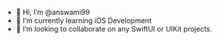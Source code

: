 - 👋 Hi, I’m @answami99
- 🌱 I’m currently learning iOS Development
- 💞️ I’m looking to collaborate on any SwiftUI or UIKit projects.

<!---
answami99/answami99 is a ✨ special ✨ repository because its `README.md` (this file) appears on your GitHub profile.
You can click the Preview link to take a look at your changes.
--->
